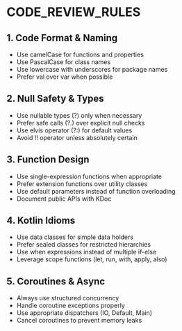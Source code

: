 # CODE_REVIEW_RULES

## 1. Code Format & Naming
   - Use camelCase for functions and properties
   - Use PascalCase for class names
   - Use lowercase with underscores for package names
   - Prefer val over var when possible

## 2. Null Safety & Types
   - Use nullable types (?) only when necessary
   - Prefer safe calls (?.) over explicit null checks
   - Use elvis operator (?:) for default values
   - Avoid !! operator unless absolutely certain

## 3. Function Design
   - Use single-expression functions when appropriate
   - Prefer extension functions over utility classes
   - Use default parameters instead of function overloading
   - Document public APIs with KDoc

## 4. Kotlin Idioms
   - Use data classes for simple data holders
   - Prefer sealed classes for restricted hierarchies
   - Use when expressions instead of multiple if-else
   - Leverage scope functions (let, run, with, apply, also)

## 5. Coroutines & Async
   - Always use structured concurrency
   - Handle coroutine exceptions properly
   - Use appropriate dispatchers (IO, Default, Main)
   - Cancel coroutines to prevent memory leaks
